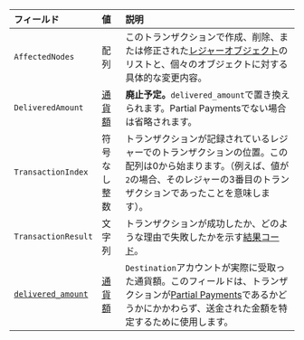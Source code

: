 | フィールド                                 | 値               | 説明    |
|:--------------------------------------|:--------------------|:---------------|
| `AffectedNodes`                       | 配列               | このトランザクションで作成、削除、または修正された[レジャーオブジェクト](../references/protocol/ledger-data/ledger-entry-types/index.md)のリストと、個々のオブジェクトに対する具体的な変更内容。 |
| `DeliveredAmount`                     | [通貨額](../references/protocol/data-types/basic-data-types.md#通貨額の指定) | **廃止予定。**`delivered_amount`で置き換えられます。Partial Paymentsでない場合は省略されます。 |
| `TransactionIndex`                    | 符号なし整数    | トランザクションが記録されているレジャーでのトランザクションの位置。この配列は0から始まります。（例えば、値が`2`の場合、そのレジャーの3番目のトランザクションであったことを意味します）。 |
| `TransactionResult`                   | 文字列              | トランザクションが成功したか、どのような理由で失敗したかを示す[結果コード](../references/protocol/transactions/transaction-results/index.md)。 |
| [`delivered_amount`](../references/protocol/transactions/metadata.md#delivered_amount) | [通貨額](../references/protocol/data-types/basic-data-types.md#通貨額の指定) | `Destination`アカウントが実際に受取った通貨額。このフィールドは、トランザクションが[Partial Payments](../concepts/payment-types/partial-payments.md)であるかどうかにかかわらず、送金された金額を特定するために使用します。 |
